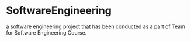 # SoftwareEngineering
a software engineering project that has been conducted as a part of Team for Software Engineering Course.
